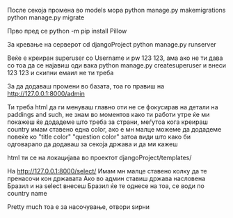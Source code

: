 После секоја промена во models мора
python manage.py makemigrations
python manage.py migrate


Прво пред се
python -m pip install Pillow

За кревање на серверот 
cd djangoProject
python manage.py runserver

Веќе е креиран superuser со Username и pw 123 123,
ама ако не ти дава со тоа да се најавиш оди вака
python manage.py createsuperuser
и внеси 123 123 и скипни емаил не ти треба

За да додаваш промени во базата, тоа го правиш на 
http://127.0.0.1:8000/admin

Ти треба html да ги менуваш главно оти не се фокусирав на детали на paddings and such, не знам во моментов како ти работи утре ќе ми покажеш ќе додадеме што треба за страни, меѓутоа 
кога креираш country имам ставено една color, ако е мн малце можеме да додадеме повеќе ко "title color" "question color" затоа види што како би одговарало да додаваш за секоја држава и да ми кажеш

html ти се на локацијава во проектот
djangoProject/templates/

На
http://127.0.0.1:8000/select/
Имам мн малце ставено колку да те пренасочи кон државата
Ако во админ ставиш држава насловена Бразил и на select внесеш Бразил ќе те однесе на тоа, се води по country name

Pretty much тоа е за насочување, отвори ѕирни



